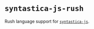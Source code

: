 # `syntastica-js-rush`

Rush language support for
[`syntastica-js`](https://www.npmjs.com/package/@syntastica/core).

